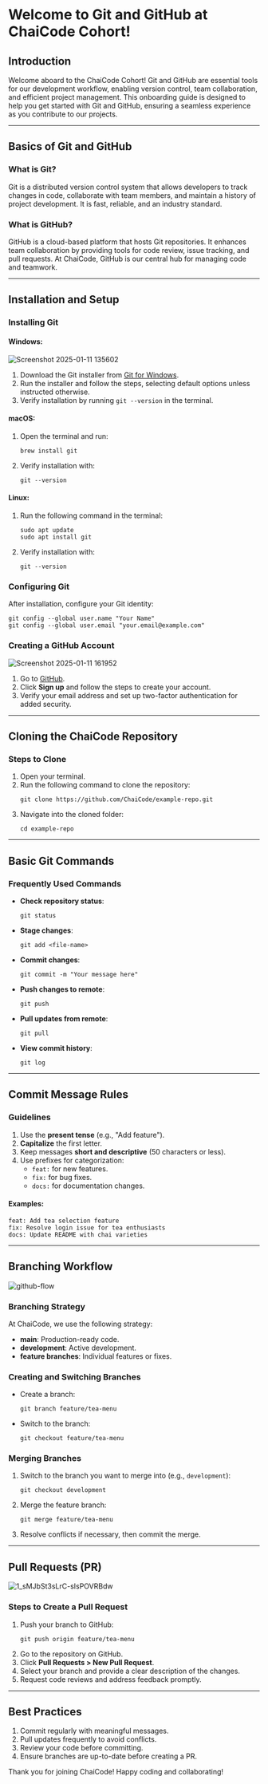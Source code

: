 # Welcome to Git and GitHub at ChaiCode Cohort!

## Introduction
Welcome aboard to the ChaiCode Cohort! Git and GitHub are essential tools for our development workflow, enabling version control, team collaboration, and efficient project management. This onboarding guide is designed to help you get started with Git and GitHub, ensuring a seamless experience as you contribute to our projects.

---

## Basics of Git and GitHub

### What is Git?
Git is a distributed version control system that allows developers to track changes in code, collaborate with team members, and maintain a history of project development. It is fast, reliable, and an industry standard.

### What is GitHub?
GitHub is a cloud-based platform that hosts Git repositories. It enhances team collaboration by providing tools for code review, issue tracking, and pull requests. At ChaiCode, GitHub is our central hub for managing code and teamwork.

---

## Installation and Setup

### Installing Git
#### Windows:
![Screenshot 2025-01-11 135602](https://github.com/user-attachments/assets/2a64026b-f37c-4e7f-a6a1-f001b4fbb2b5)
1. Download the Git installer from [Git for Windows](https://git-scm.com/download/win).
2. Run the installer and follow the steps, selecting default options unless instructed otherwise.
3. Verify installation by running `git --version` in the terminal.

#### macOS:
1. Open the terminal and run:
   ```
   brew install git
   ```
2. Verify installation with:
   ```
   git --version
   ```

#### Linux:
1. Run the following command in the terminal:
   ```
   sudo apt update
   sudo apt install git
   ```
2. Verify installation with:
   ```
   git --version
   ```

### Configuring Git
After installation, configure your Git identity:
```
git config --global user.name "Your Name"
git config --global user.email "your.email@example.com"
```

### Creating a GitHub Account
![Screenshot 2025-01-11 161952](https://github.com/user-attachments/assets/e6eb29b9-c98b-4d3f-9063-6166405aef0a)

1. Go to [GitHub](https://github.com/).
2. Click **Sign up** and follow the steps to create your account.
3. Verify your email address and set up two-factor authentication for added security.

---

## Cloning the ChaiCode Repository

### Steps to Clone
1. Open your terminal.
2. Run the following command to clone the repository:
   ```
   git clone https://github.com/ChaiCode/example-repo.git
   ```
3. Navigate into the cloned folder:
   ```
   cd example-repo
   ```

---

## Basic Git Commands

### Frequently Used Commands
- **Check repository status**:
  ```
  git status
  ```
- **Stage changes**:
  ```
  git add <file-name>
  ```
- **Commit changes**:
  ```
  git commit -m "Your message here"
  ```
- **Push changes to remote**:
  ```
  git push
  ```
- **Pull updates from remote**:
  ```
  git pull
  ```
- **View commit history**:
  ```
  git log
  ```

---

## Commit Message Rules

### Guidelines
1. Use the **present tense** (e.g., "Add feature").
2. **Capitalize** the first letter.
3. Keep messages **short and descriptive** (50 characters or less).
4. Use prefixes for categorization:
   - `feat:` for new features.
   - `fix:` for bug fixes.
   - `docs:` for documentation changes.

#### Examples:
```
feat: Add tea selection feature
fix: Resolve login issue for tea enthusiasts
docs: Update README with chai varieties
```

---

## Branching Workflow
![github-flow](https://github.com/user-attachments/assets/5fe171d1-509f-48f5-b57a-5f45273a0d46)


### Branching Strategy
At ChaiCode, we use the following strategy:
- **main**: Production-ready code.
- **development**: Active development.
- **feature branches**: Individual features or fixes.

### Creating and Switching Branches
- Create a branch:
  ```
  git branch feature/tea-menu
  ```
- Switch to the branch:
  ```
  git checkout feature/tea-menu
  ```

### Merging Branches
1. Switch to the branch you want to merge into (e.g., `development`):
   ```
   git checkout development
   ```
2. Merge the feature branch:
   ```
   git merge feature/tea-menu
   ```
3. Resolve conflicts if necessary, then commit the merge.

---

## Pull Requests (PR)

![1_sMJbSt3sLrC-sIsPOVRBdw](https://github.com/user-attachments/assets/3f7eb1e4-fecb-48dc-9ae9-7466028ed5e8)

### Steps to Create a Pull Request
1. Push your branch to GitHub:
   ```
   git push origin feature/tea-menu
   ```
2. Go to the repository on GitHub.
3. Click **Pull Requests > New Pull Request**.
4. Select your branch and provide a clear description of the changes.
5. Request code reviews and address feedback promptly.

---

## Best Practices

1. Commit regularly with meaningful messages.
2. Pull updates frequently to avoid conflicts.
3. Review your code before committing.
4. Ensure branches are up-to-date before creating a PR.


Thank you for joining ChaiCode! Happy coding and collaborating!
